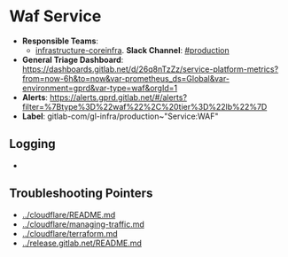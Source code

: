 <!-- MARKER: do not edit this section directly. Edit services/service-catalog.yml then run scripts/generate-docs -->
#  Waf Service

* **Responsible Teams**:
  * [infrastructure-coreinfra](https://about.gitlab.com/handbook/engineering/infrastructure/team/reliability/). **Slack Channel**: [#production](https://gitlab.slack.com/archives/production)
* **General Triage Dashboard**: https://dashboards.gitlab.net/d/26q8nTzZz/service-platform-metrics?from=now-6h&to=now&var-prometheus_ds=Global&var-environment=gprd&var-type=waf&orgId=1
* **Alerts**: https://alerts.gprd.gitlab.net/#/alerts?filter=%7Btype%3D%22waf%22%2C%20tier%3D%22lb%22%7D
* **Label**: gitlab-com/gl-infra/production~"Service:WAF"

## Logging

* []()

## Troubleshooting Pointers

* [../cloudflare/README.md](../cloudflare/README.md)
* [../cloudflare/managing-traffic.md](../cloudflare/managing-traffic.md)
* [../cloudflare/terraform.md](../cloudflare/terraform.md)
* [../release.gitlab.net/README.md](../release.gitlab.net/README.md)
<!-- END_MARKER -->
